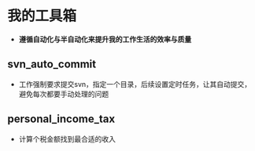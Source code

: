 # 我的工具箱

- **遵循自动化与半自动化来提升我的工作生活的效率与质量**

## svn_auto_commit

- 工作强制要求提交svn，指定一个目录，后续设置定时任务，让其自动提交，避免每次都要手动处理的问题

## personal_income_tax

- 计算个税金额找到最合适的收入


